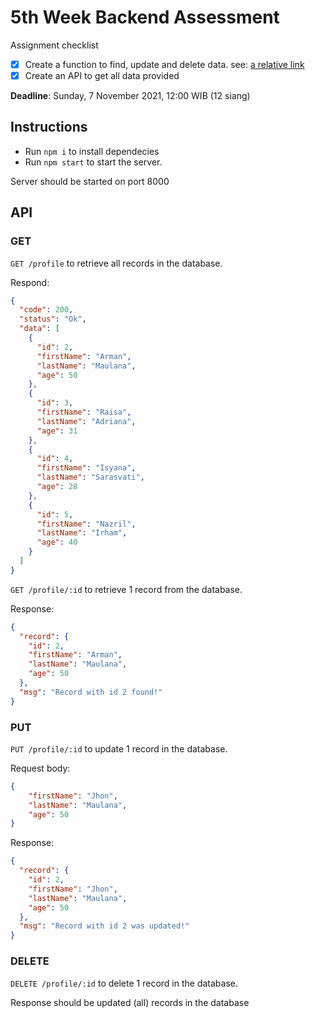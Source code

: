 # 5th Week Backend Assessment
Assignment checklist
- [x] Create a function to find, update and delete data. see: [a relative link](week5/index.js)
- [x] Create an API to get all data provided

**Deadline**: Sunday, 7 November 2021, 12:00 WIB (12 siang)

## Instructions
- Run ```npm i``` to install dependecies
- Run ```npm start``` to start the server.

Server should be started on port 8000

## API
### GET
```GET /profile``` to retrieve all records in the database.

Respond:
```json
{
  "code": 200,
  "status": "Ok",
  "data": [
    {
      "id": 2,
      "firstName": "Arman",
      "lastName": "Maulana",
      "age": 50
    },
    {
      "id": 3,
      "firstName": "Raisa",
      "lastName": "Adriana",
      "age": 31
    },
    {
      "id": 4,
      "firstName": "Isyana",
      "lastName": "Sarasvati",
      "age": 28
    },
    {
      "id": 5,
      "firstName": "Nazril",
      "lastName": "Irham",
      "age": 40
    }
  ]
}

```

```GET /profile/:id``` to retrieve 1 record from the database.

Response:
```json
{
  "record": {
    "id": 2,
    "firstName": "Arman",
    "lastName": "Maulana",
    "age": 50
  },
  "msg": "Record with id 2 found!"
}
```

### PUT
```PUT /profile/:id``` to update 1 record in the database.

Request body:
```json
{
    "firstName": "Jhon",
    "lastName": "Maulana",
    "age": 50
}
```

Response:
```json
{
  "record": {
    "id": 2,
    "firstName": "Jhon",
    "lastName": "Maulana",
    "age": 50
  },
  "msg": "Record with id 2 was updated!"
}
```


### DELETE
```DELETE /profile/:id``` to delete 1 record in the database.

Response should be updated (all) records in the database
